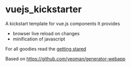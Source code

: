 # vuejs_kickstarter
A kickstart template for vue.js components 
It provides 
* browser live reload on changes
* minification of javascript

For all goodies read the [getting stared](https://github.com/yeoman/generator-webapp/blob/master/docs/README.md) 

Based on https://github.com/yeoman/generator-webapp
